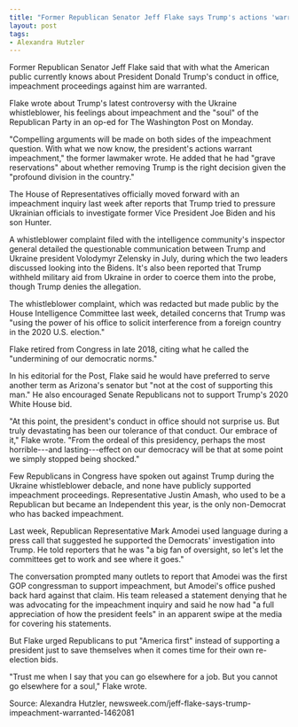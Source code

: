 ```yaml
---
title: "Former Republican Senator Jeff Flake says Trump's actions 'warrant impeachment'"
layout: post
tags:
- Alexandra Hutzler
---
```


Former Republican Senator Jeff Flake said that with what the American public currently knows about President Donald Trump's conduct in office, impeachment proceedings against him are warranted.

Flake wrote about Trump's latest controversy with the Ukraine whistleblower, his feelings about impeachment and the "soul" of the Republican Party in an op-ed for The Washington Post on Monday.

"Compelling arguments will be made on both sides of the impeachment question. With what we now know, the president's actions warrant impeachment," the former lawmaker wrote. He added that he had "grave reservations" about whether removing Trump is the right decision given the "profound division in the country."

The House of Representatives officially moved forward with an impeachment inquiry last week after reports that Trump tried to pressure Ukrainian officials to investigate former Vice President Joe Biden and his son Hunter.

A whistleblower complaint filed with the intelligence community's inspector general detailed the questionable communication between Trump and Ukraine president Volodymyr Zelensky in July, during which the two leaders discussed looking into the Bidens. It's also been reported that Trump withheld military aid from Ukraine in order to coerce them into the probe, though Trump denies the allegation.

The whistleblower complaint, which was redacted but made public by the House Intelligence Committee last week, detailed concerns that Trump was "using the power of his office to solicit interference from a foreign country in the 2020 U.S. election."

Flake retired from Congress in late 2018, citing what he called the "undermining of our democratic norms."

In his editorial for the Post, Flake said he would have preferred to serve another term as Arizona's senator but "not at the cost of supporting this man." He also encouraged Senate Republicans not to support Trump's 2020 White House bid.

"At this point, the president's conduct in office should not surprise us. But truly devastating has been our tolerance of that conduct. Our embrace of it," Flake wrote. "From the ordeal of this presidency, perhaps the most horrible---and lasting---effect on our democracy will be that at some point we simply stopped being shocked."

Few Republicans in Congress have spoken out against Trump during the Ukraine whistleblower debacle, and none have publicly supported impeachment proceedings. Representative Justin Amash, who used to be a Republican but became an Independent this year, is the only non-Democrat who has backed impeachment.

Last week, Republican Representative Mark Amodei used language during a press call that suggested he supported the Democrats' investigation into Trump. He told reporters that he was "a big fan of oversight, so let's let the committees get to work and see where it goes."

The conversation prompted many outlets to report that Amodei was the first GOP congressman to support impeachment, but Amodei's office pushed back hard against that claim. His team released a statement denying that he was advocating for the impeachment inquiry and said he now had "a full appreciation of how the president feels" in an apparent swipe at the media for covering his statements.

But Flake urged Republicans to put "America first" instead of supporting a president just to save themselves when it comes time for their own re-election bids.

"Trust me when I say that you can go elsewhere for a job. But you cannot go elsewhere for a soul," Flake wrote.

Source: Alexandra Hutzler, newsweek.com/jeff-flake-says-trump-impeachment-warranted-1462081
